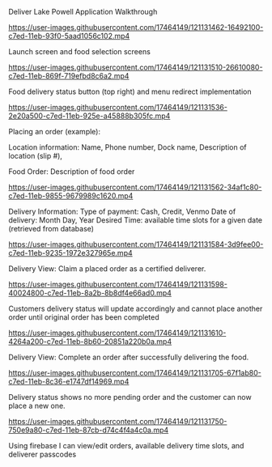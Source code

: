 Deliver Lake Powell Application Walkthrough



https://user-images.githubusercontent.com/17464149/121131462-16492100-c7ed-11eb-93f0-5aad1056c102.mp4

Launch screen and food selection screens




https://user-images.githubusercontent.com/17464149/121131510-26610080-c7ed-11eb-869f-719efbd8c6a2.mp4

Food delivery status button (top right) and menu redirect implementation




https://user-images.githubusercontent.com/17464149/121131536-2e20a500-c7ed-11eb-925e-a45888b305fc.mp4

Placing an order (example):

Location information:
  Name, 
  Phone number, 
  Dock name, 
  Description of location (slip #), 

Food Order:
  Description of food order




https://user-images.githubusercontent.com/17464149/121131562-34af1c80-c7ed-11eb-9855-9679989c1620.mp4

Delivery Information:
Type of payment: Cash, Credit, Venmo
Date of delivery: Month Day, Year
Desired Time: available time slots for a given date (retrieved from database)
  



https://user-images.githubusercontent.com/17464149/121131584-3d9fee00-c7ed-11eb-9235-1972e327965e.mp4

Delivery View:
Claim a placed order as a certified deliverer.




https://user-images.githubusercontent.com/17464149/121131598-40024800-c7ed-11eb-8a2b-8b8df4e66ad0.mp4


 Customers delivery status will update accordingly and cannot place another order until original order has been completed




https://user-images.githubusercontent.com/17464149/121131610-4264a200-c7ed-11eb-8b60-20851a220b0a.mp4

Delivery View:
Complete an order after successfully delivering the food. 




https://user-images.githubusercontent.com/17464149/121131705-67f1ab80-c7ed-11eb-8c36-e1747df14969.mp4

Delivery status shows no more pending order and the customer can now place a new one. 




https://user-images.githubusercontent.com/17464149/121131750-750e9a80-c7ed-11eb-87cb-d74c4f4a4c0a.mp4

Using firebase I can view/edit orders, available delivery time slots, and deliverer passcodes

